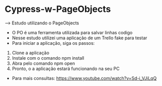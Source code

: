 # Cypress-w-PageObjects

--> Estudo utilizando o PageObjects
- O PO é uma ferramenta utilizada para salvar linhas codigo
- Nesse estudo utilizei uma aplicação de um Trello fake para testar
- Para iniciar a aplicação, siga os passos:
1. Clone a aplicação
2. Instale com o comando npm install
3. Abra pelo comando npm open
4. Pronto, o a aplicação estará funcionando na seu PC
- Para mais consultas: https://www.youtube.com/watch?v=Sd-i_VJiLqQ
